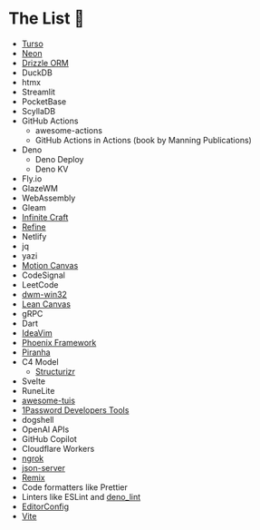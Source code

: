 # The List 💝

* [Turso](https://turso.tech/)
* [Neon](https://neon.tech/)
* [Drizzle ORM](https://orm.drizzle.team/)
* DuckDB
* htmx
* Streamlit
* PocketBase
* ScyllaDB
* GitHub Actions
  * awesome-actions
  * GitHub Actions in Actions (book by Manning Publications)
* Deno
  * Deno Deploy
  * Deno KV
* Fly.io
* GlazeWM
* WebAssembly
* Gleam
* [Infinite Craft](https://neal.fun/infinite-craft/)
* [Refine](https://refine.dev/)
* Netlify
* jq
* yazi
* [Motion Canvas](https://motioncanvas.io/)
* CodeSignal
* LeetCode
* [dwm-win32](https://github.com/prabirshrestha/dwm-win32)
* [Lean Canvas](https://www.leanfoundry.com/tools/lean-canvas)
* gRPC
* Dart
* [IdeaVim](https://github.com/JetBrains/ideavim)
* [Phoenix Framework](https://www.phoenixframework.org/)
* [Piranha](https://github.com/uber/piranha)
* C4 Model
  * [Structurizr](https://structurizr.com/)
* Svelte
* RuneLite
* [awesome-tuis](https://github.com/rothgar/awesome-tuis)
* [1Password Developers Tools](https://1password.com/developers)
* dogshell
* OpenAI APIs
* GitHub Copilot
* Cloudflare Workers
* [ngrok](https://ngrok.com/)
* [json-server](https://github.com/typicode/json-server)
* [Remix](https://remix.run/)
* Code formatters like Prettier
* Linters like ESLint and [deno_lint](https://github.com/denoland/deno_lint)
* [EditorConfig](https://editorconfig.org/)
* [Vite](https://github.com/vitejs/vite)
